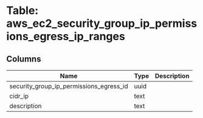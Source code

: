 
# Table: aws_ec2_security_group_ip_permissions_egress_ip_ranges

## Columns
| Name        | Type           | Description  |
| ------------- | ------------- | -----  |
|security_group_ip_permissions_egress_id|uuid||
|cidr_ip|text||
|description|text||
